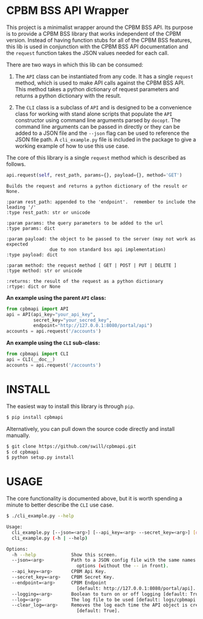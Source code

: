 CPBM BSS API Wrapper
====================

This project is a minimalist wrapper around the CPBM BSS API.  Its
purpose is to provide a CPBM BSS library that works independent of the CPBM version.
Instead of having function stubs for all of the CPBM BSS features, this lib is used
in conjunction with the CPBM BSS API documentation and the `request` function takes
the JSON values needed for each call.

There are two ways in which this lib can be consumed:

1. The `API` class can be instantiated from any code.  It has a single `request`
 method, which is used to make API calls against the CPBM BSS API.  This method 
 takes a python dictionary of request parameters and returns a python dictionary 
 with the result.

2. The `CLI` class is a subclass of `API` and is designed to be a convenience
 class for working with stand alone scripts that populate the `API` constructor
 using command line arguments parsed by `docopt`.  The command line arguments can be
 passed in directly or they can be added to a JSON file and the `--json` flag can
 be used to reference the JSON file path. A `cli_example.py` file is included in
 the package to give a working example of how to use this use case.

The core of this library is a single `request` method which is described as follows.

``` python
api.request(self, rest_path, params={}, payload={}, method='GET')
```

``` sphinx
Builds the request and returns a python dictionary of the result or None.

:param rest_path: appended to the 'endpoint'.  remember to include the leading '/'
:type rest_path: str or unicode

:param params: the query parameters to be added to the url
:type params: dict

:param payload: the object to be passed to the server (may not work as expected 
                due to non standard bss api implementation)
:type payload: dict

:param method: the request method [ GET | POST | PUT | DELETE ]
:type method: str or unicode

:returns: the result of the request as a python dictionary
:rtype: dict or None
```

**An example using the parent `API` class:**

``` python
from cpbmapi import API
api = API(api_key="your_api_key",
          secret_key="your_secred_key",
          endpoint="http://127.0.0.1:8080/portal/api")
accounts = api.request('/accounts')
```

**An example using the `CLI` sub-class:**

``` python
from cpbmapi import CLI
api = CLI(__doc__)
accounts = api.request('/accounts')
```


INSTALL
=======
The easiest way to install this library is through `pip`.

``` bash
$ pip install cpbmapi
```

Alternatively, you can pull down the source code directly and install manually.

``` bash
$ git clone https://github.com/swill/cpbmapi.git
$ cd cpbmapi
$ python setup.py install
```


USAGE
=====

The core functionality is documented above, but it is worth spending a minute
to better describe the `CLI` use case. 

``` bash
$ ./cli_example.py --help

Usage:
  cli_example.py [--json=<arg>] [--api_key=<arg> --secret_key=<arg>] [options]
  cli_example.py (-h | --help)

Options:
  -h --help             Show this screen.
  --json=<arg>          Path to a JSON config file with the same names as the 
                          options (without the -- in front).
  --api_key=<arg>       CPBM Api Key.
  --secret_key=<arg>    CPBM Secret Key.
  --endpoint=<arg>      CPBM Endpoint 
                          [default: http://127.0.0.1:8080/portal/api].
  --logging=<arg>       Boolean to turn on or off logging [default: True].
  --log=<arg>           The log file to be used [default: logs/cpbmapi.log].
  --clear_log=<arg>     Removes the log each time the API object is created 
                          [default: True].
```
